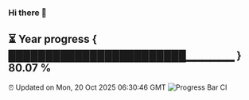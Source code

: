 ### Hi there 👋
⏳ Year progress { ████████████████████████▁▁▁▁▁▁ } 80.07 %
---
⏰ Updated on Mon, 20 Oct 2025 06:30:46 GMT
![Progress Bar CI](https://github.com/liununu/liununu/workflows/Progress%20Bar%20CI/badge.svg)
